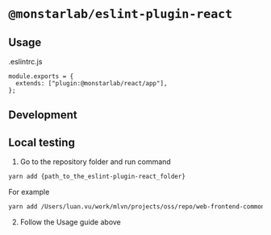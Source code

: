# `@monstarlab/eslint-plugin-react`

## Usage
.eslintrc.js
```
module.exports = {
  extends: ["plugin:@monstarlab/react/app"],
};
```

## Development

## Local testing

1. Go to the repository folder and run command
```sh
yarn add {path_to_the_eslint-plugin-react_folder}
```

For example
```sh
yarn add /Users/luan.vu/work/mlvn/projects/oss/repo/web-frontend-common-packages/packages/eslint-plugin-react
```

2. Follow the Usage guide above